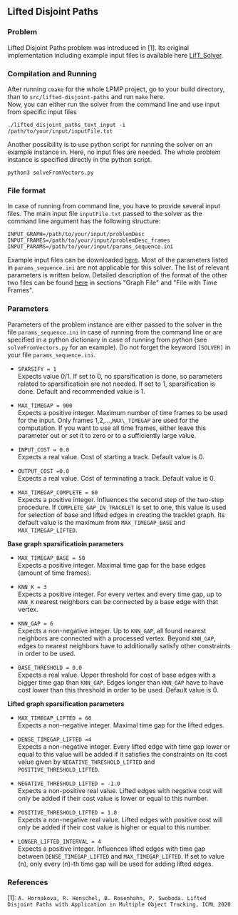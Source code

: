 ## Lifted Disjoint Paths

### Problem
Lifted Disjoint Paths problem was introduced in [1]. Its original implementation including example input files is available here [LifT_Solver](https://github.com/AndreaHor/LifT_Solver).



### Compilation and Running
After running `cmake` for the whole LPMP project, go to your build directory, than to `src/lifted-disjoint-paths` and run `make` here.  
Now, you can either run the solver from the command line and use input from specific input files 
```
./lifted_disjoint_paths_text_input -i /path/to/your/input/inputFile.txt 
``` 

Another possibility is to use python script for running the solver on an example instance in. Here, no input files are needed. The whole problem instance is specified directly in the python script.
```
python3 solveFromVectors.py
```

### File format
In case of running from command line, you have to provide several input files. The main input file `inputFile.txt` passed to the solver as the command line argument has the following structure:

```
INPUT_GRAPH=/path/to/your/input/problemDesc
INPUT_FRAMES=/path/to/your/input/problemDesc_frames
INPUT_PARAMS=/path/to/your/input/params_sequence.ini
```
Example input files can be downloaded [here](https://github.com/AndreaHor/LifT_Solver/tree/master/data/exampleSolverILP). Most of the parameters listed in `params_sequence.ini` are not applicable for this solver. The list of relevant parameters is written below. Detailed description of the format of the other two files can be found [here](https://github.com/AndreaHor/LifT_Solver/tree/master/solverILP) in sections "Graph File" and "File with Time Frames".

### Parameters
Parameters of the problem instance are either passed to the solver in the file `params_sequence.ini` in case of running from the command line or are specified in a python dictionary in case of running from python (see `solveFromVectors.py` for an example). Do not forget the keyword `[SOLVER]` in your file `params_sequence.ini`.
   
  - `SPARSIFY = 1`  
    Expects value 0/1. If set to 0, no sparsification is done, so parameters related to sparsificatioin are not needed. If set to 1, sparsification is done. Default and recommended value is 1.
    
  - `MAX_TIMEGAP = 900`  
    Expects a positive integer. Maximum number of time frames to be used  for the input. Only frames 1,2,...,`MAX\_TIMEGAP` are used for the computation. If you want to use all time frames, either leave this parameter out or set it to zero or to a sufficiently large value.
    
  - `INPUT_COST = 0.0`  
    Expects a real value. Cost of starting a track. Default value is 0.

  - `OUTPUT_COST =0.0`  
    Expects a real value. Cost of terminating a track. Default value is 0.
    
  - `MAX_TIMEGAP_COMPLETE = 60`  
  Expects a positive integer. Influences the second step of the two-step procedure. If `COMPLETE_GAP_IN_TRACKLET` is set to one, this value is used for selection of base and lifted edges in creating the tracklet graph. Its default value is the maximum from `MAX_TIMEGAP_BASE` and `MAX_TIMEGAP_LIFTED`.
    
 
**Base graph sparsificatioin parameters**

  - `MAX_TIMEGAP_BASE = 50`  
    Expects a positive integer. Maximal time gap for the base edges (amount of time frames).
    
  - `KNN_K = 3`  
    Expects a positive integer. For every vertex and every time gap, up to `KNN_K` nearest neighbors can be connected by a base edge with that vertex.
    
  - `KNN_GAP = 6`  
    Expects a non-negative integer. Up to `KNN_GAP`, all found nearest neighbors are connected with a processed vertex. Beyond `KNN_GAP`, edges to nearest neighbors have to additionally satisfy other constraints in order to be used.
    
  - `BASE_THRESHOLD = 0.0`  
    Expects a real value. Upper threshold for cost of base edges with a bigger time gap than `KNN_GAP`. Edges longer than `KNN_GAP` have to have cost lower than this threshold in order to be used. Default value is 0.
    
    

**Lifted graph sparsification parameters**

  - `MAX_TIMEGAP_LIFTED = 60`  
    Expects a non-negative integer. Maximal time gap for the lifted edges.
    
  - `DENSE_TIMEGAP_LIFTED =4`  
    Expects a non-negative integer. Every lifted edge with time gap lower or equal to this value will be added if it satisfies the constraints on its cost value given by `NEGATIVE_THRESHOLD_LIFTED` and `POSITIVE_THRESHOLD_LIFTED`.
    
  - `NEGATIVE_THRESHOLD_LIFTED = -1.0`  
    Expects a non-positive real value. Lifted edges with negative cost will only be added if their cost value is lower or equal to this number.
    
  - `POSITIVE_THRESHOLD_LIFTED = 1.0`  
    Expects a non-negative real value. Lifted edges with positive cost will only be added if their cost value is higher or equal to this number.
    
  - `LONGER_LIFTED_INTERVAL = 4`  
    Expects a positive integer. Influences lifted edges with time gap between `DENSE_TIMEGAP_LIFTED` and `MAX_TIMEGAP_LIFTED`. If set to value \(n\), only every \(n\)-th time gap will be used for adding lifted edges.
    
### References
[1]: `A. Hornakova, R. Henschel, B. Rosenhahn, P. Swoboda. Lifted Disjoint Paths with Application in Multiple Object Tracking, ICML 2020`
